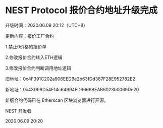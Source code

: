 # NEST Protocol 报价合约地址升级完成

升级时间：2020.06.09 20:12（UTC+8）

更新内容：报价工厂合约

1.禁止0价格的报价单

2.修改报价合约转入ETH逻辑

3.修改报价合约判断调用地址逻辑

旧地址：0x4F391C202a906EED9e2b63fDd387F28E952782E2

新地址：0x43D99D54F14c64994FD9666BEAB6023b0069De20




新版合约代码已在 Etherscan 区块浏览器进行开源。

NEST 开发者

2020.06.09 20:20
